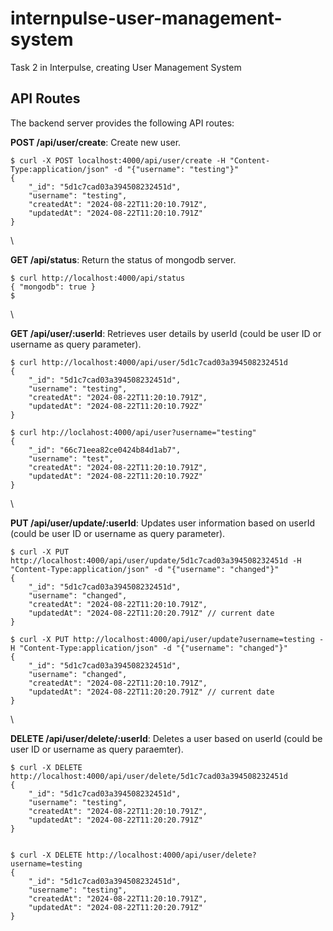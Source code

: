 # internpulse-user-management-system
Task 2 in Interpulse, creating User Management System

## API Routes

The backend server provides the following API routes:

**POST /api/user/create**: Create new user.

    $ curl -X POST localhost:4000/api/user/create -H "Content-Type:application/json" -d "{"username": "testing"}"
    {
        "_id": "5d1c7cad03a394508232451d",
        "username": "testing",
        "createdAt": "2024-08-22T11:20:10.791Z",
        "updatedAt": "2024-08-22T11:20:10.791Z"
    }
\

**GET /api/status**: Return the status of mongodb server.

    $ curl http://localhost:4000/api/status
    { "mongodb": true }
    $
\

**GET /api/user/:userId**: Retrieves user details by userId (could be user ID or username as query parameter).

    $ curl http://localhost:4000/api/user/5d1c7cad03a394508232451d
    {
        "_id": "5d1c7cad03a394508232451d",
        "username": "testing",
        "createdAt": "2024-08-22T11:20:10.791Z",
        "updatedAt": "2024-08-22T11:20:10.792Z"
    }

    $ curl htp://loclahost:4000/api/user?username="testing"
    {
        "_id": "66c71eea82ce0424b84d1ab7",
        "username": "test",
        "createdAt": "2024-08-22T11:20:10.791Z",
        "updatedAt": "2024-08-22T11:20:10.792Z"
    }
\


**PUT /api/user/update/:userId**: Updates user information based on userId (could be user ID or username as query parameter).

    $ curl -X PUT http://localhost:4000/api/user/update/5d1c7cad03a394508232451d -H "Content-Type:application/json" -d "{"username": "changed"}"
    {
        "_id": "5d1c7cad03a394508232451d",
        "username": "changed",
        "createdAt": "2024-08-22T11:20:10.791Z",
        "updatedAt": "2024-08-22T11:20:20.791Z" // current date
    }

    $ curl -X PUT http://localhost:4000/api/user/update?username=testing -H "Content-Type:application/json" -d "{"username": "changed"}"
    {
        "_id": "5d1c7cad03a394508232451d",
        "username": "changed",
        "createdAt": "2024-08-22T11:20:10.791Z",
        "updatedAt": "2024-08-22T11:20:20.791Z" // current date
    }
\

**DELETE /api/user/delete/:userId**: Deletes a user based on userId (could be user ID or username as query paraemter).

    $ curl -X DELETE http://localhost:4000/api/user/delete/5d1c7cad03a394508232451d
    {
        "_id": "5d1c7cad03a394508232451d",
        "username": "testing",
        "createdAt": "2024-08-22T11:20:10.791Z",
        "updatedAt": "2024-08-22T11:20:20.791Z"
    }


    $ curl -X DELETE http://localhost:4000/api/user/delete?username=testing
    {
        "_id": "5d1c7cad03a394508232451d",
        "username": "testing",
        "createdAt": "2024-08-22T11:20:10.791Z",
        "updatedAt": "2024-08-22T11:20:20.791Z"
    }
